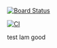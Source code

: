 [![Board Status](https://dev.azure.com/farmlinkage/597362b3-608a-40e3-bb49-21ef24429f7d/a155ef97-e26a-48ab-8d4d-ec1f18a1e94d/_apis/work/boardbadge/faec1b0a-c14d-446d-a110-029aee454206)](https://dev.azure.com/farmlinkage/597362b3-608a-40e3-bb49-21ef24429f7d/_boards/board/t/a155ef97-e26a-48ab-8d4d-ec1f18a1e94d/Microsoft.RequirementCategory)

[![CI](https://github.com/Farmlinkage/webApp/actions/workflows/ci.yml/badge.svg)](https://github.com/Farmlinkage/webApp/actions/workflows/main.yml)

test
Iam good
